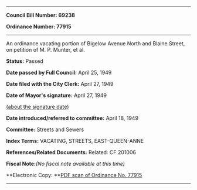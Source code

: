 

********

**Council Bill Number: 69238**
   
**Ordinance Number: 77915**
********

 An ordinance vacating portion of Bigelow Avenue North and Blaine Street, on petition of M. P. Munter, et al.

**Status:** Passed
   
**Date passed by Full Council:** April 25, 1949
   
**Date filed with the City Clerk:** April 27, 1949
   
**Date of Mayor's signature:** April 27, 1949
   
[(about the signature date)](/~public/approvaldate.htm)
   
   
   
**Date introduced/referred to committee:** April 18, 1949
   
**Committee:** Streets and Sewers
   
   
**Index Terms:** VACATING, STREETS, EAST-QUEEN-ANNE

**References/Related Documents:** Related: CF 201006

**Fiscal Note:**_(No fiscal note available at this time)_

**Electronic Copy: **[PDF scan of Ordinance No. 77915](/~archives/Ordinances/Ord_77915.pdf)

********

